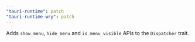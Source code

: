```yaml
---
"tauri-runtime": patch
"tauri-runtime-wry": patch
---
```


Adds `show_menu`, `hide_menu` and `is_menu_visible` APIs to the `Dispatcher` trait.
